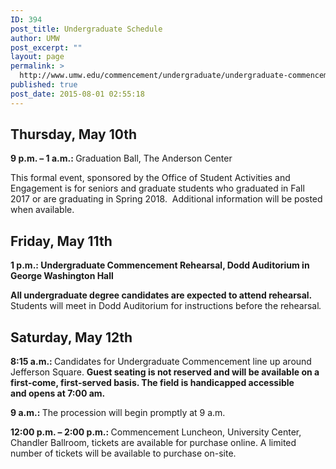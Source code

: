 ```yaml
---
ID: 394
post_title: Undergraduate Schedule
author: UMW
post_excerpt: ""
layout: page
permalink: >
  http://www.umw.edu/commencement/undergraduate/undergraduate-commencement/
published: true
post_date: 2015-08-01 02:55:18
---
```

<h2>Thursday, May 10th</h2>
<strong>9 p.m. – 1 a.m.: </strong>Graduation Ball, The Anderson Center

This formal event, sponsored by the Office of Student Activities and Engagement is for seniors and graduate students who graduated in Fall 2017 or are graduating in Spring 2018.  Additional information will be posted when available.
<h2>Friday, May 11th</h2>
<strong>1 p.m.: Undergraduate Commencement Rehearsal, Dodd Auditorium in George Washington Hall</strong>

<strong>All undergraduate degree candidates are expected to attend rehearsal.</strong> Students will meet in Dodd Auditorium for instructions before the rehearsal<em>.</em>
<h2>Saturday, May 12th</h2>
<strong>8:15 a.m.: </strong>Candidates for Undergraduate Commencement line up around Jefferson Square.
<strong>Guest seating is not reserved and will be available on a first-come, first-served basis. The field is handicapped accessible and opens at 7:00 am.</strong>

<strong>9 a.m.: </strong>The procession will begin promptly at 9 a.m.

<strong>12:00 p.m. – 2:00 p.m.: </strong>Commencement Luncheon, University Center, Chandler Ballroom, tickets are available for purchase online. A limited number of tickets will be available to purchase on-site.

&nbsp;
